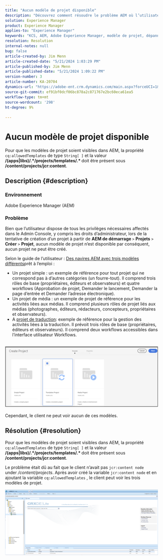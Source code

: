 ```yaml
---
title: "Aucun modèle de projet disponible"
description: "Découvrez comment résoudre le problème AEM où l’utilisateur dispose de tous les privilèges nécessaires affectés dans le Admin Console lors de la tentative de création d’un projet."
solution: Experience Manager
product: Experience Manager
applies-to: "Experience Manager"
keywords: "KCS, AEM, Adobe Experience Manager, modèle de projet, dépannage"
resolution: Resolution
internal-notes: null
bug: false
article-created-by: Jim Menn
article-created-date: "5/21/2024 1:03:29 PM"
article-published-by: Jim Menn
article-published-date: "5/21/2024 1:09:22 PM"
version-number: 3
article-number: KA-20704
dynamics-url: "https://adobe-ent.crm.dynamics.com/main.aspx?forceUCI=1&pagetype=entityrecord&etn=knowledgearticle&id=aab2c183-7217-ef11-9f8a-6045bd006268"
source-git-commit: ef91bf0dcf06bc878a2c871767e2bc60eca61ea5
workflow-type: tm+mt
source-wordcount: '298'
ht-degree: 9%

---
```


# Aucun modèle de projet disponible


Pour que les modèles de projet soient visibles dans AEM, la propriété `cq:allowedTemplates` de type `String[ ]` et la valeur <b>/(apps|libs)/.\*/projects/templates/.\* </b> doit être présent sous <b>/content/projects/jcr:content</b>.

## Description {#description}


### Environnement

Adobe Experience Manager (AEM)

### Problème

Bien que l’utilisateur dispose de tous les privilèges nécessaires affectés dans le Admin Console, y compris les droits d’administrateur, lors de la tentative de création d’un projet à partir de <b>AEM de démarrage </b>`>`  <b>Projets</b> `>`  <b>Créer</b> `>`  <b>Projet</b>, aucun modèle de projet n’est disponible par conséquent, aucun projet ne peut être créé.

Selon le guide de l’utilisateur : [Des navires AEM avec trois modèles différents](https://experienceleague.adobe.com/docs/experience-manager-cloud-service/content/sites/authoring/projects/overview.html?lang=en#project-templates)prêt à l’emploi :

- Un projet simple : un exemple de référence pour tout projet qui ne correspond pas à d’autres catégories (un fourre-tout). Il comprend trois rôles de base (propriétaires, éditeurs et observateurs) et quatre workflows (Approbation de projet, Demander le lancement, Demander la page d’entrée et Demander l’adresse électronique).
- Un projet de média : un exemple de projet de référence pour les activités liées aux médias. Il comprend plusieurs rôles de projet liés aux médias (photographes, éditeurs, rédacteurs, concepteurs, propriétaires et observateurs).
- A [projet de traduction](https://experienceleague.adobe.com/docs/experience-manager-cloud-service/content/sites/administering/reusing-content/translation/overview.html?lang=en): exemple de référence pour la gestion des activités liées à la traduction. Il prévoit trois rôles de base (propriétaires, éditeurs et observateurs). Il comprend deux workflows accessibles dans l’interface utilisateur Workflows.

<br>![](assets/___afb2c183-7217-ef11-9f8a-6045bd006268___.png)<br><br>
Cependant, le client ne peut voir aucun de ces modèles.


## Résolution {#resolution}


Pour que les modèles de projet soient visibles dans AEM, la propriété `cq:allowedTemplates` de type `String[ ]` et la valeur <b>/(apps|libs)/.\*/projects/templates/.\* </b> doit être présent sous <b>/content/projects/jcr:content</b>.

Le problème était dû au fait que le client n’avait pas `jcr:content node` under */content/projects*. Après avoir créé la variable `jcr:content node` et en ajoutant la variable `cq:allowedTemplates` , le client peut voir les trois modèles de projet.



![](assets/ef0af61b-2843-ed11-bba2-0022480866ad.png)
